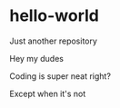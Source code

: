 # hello-world
Just another repository

Hey my dudes

Coding is super neat right?

Except when it's not

